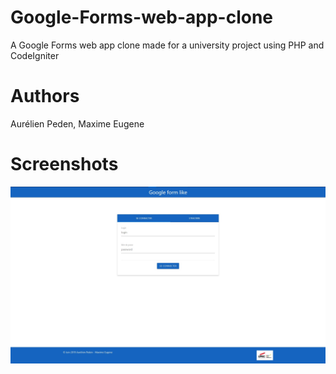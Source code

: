 # Google-Forms-web-app-clone
A Google Forms web app clone made for a university project using PHP and CodeIgniter

# Authors
Aurélien Peden, Maxime Eugene

# Screenshots
![Landing page](https://github.com/aurelien-peden/Google-Forms-web-app-clone/blob/master/screenshots/web_app_1.jpg)
